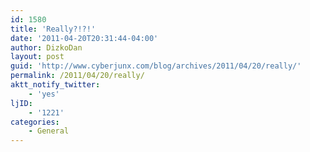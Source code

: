 ```yaml
---
id: 1580
title: 'Really?!?!'
date: '2011-04-20T20:31:44-04:00'
author: DizkoDan
layout: post
guid: 'http://www.cyberjunx.com/blog/archives/2011/04/20/really/'
permalink: /2011/04/20/really/
aktt_notify_twitter:
    - 'yes'
ljID:
    - '1221'
categories:
    - General
---
```


<div class="posterous_autopost"></div>